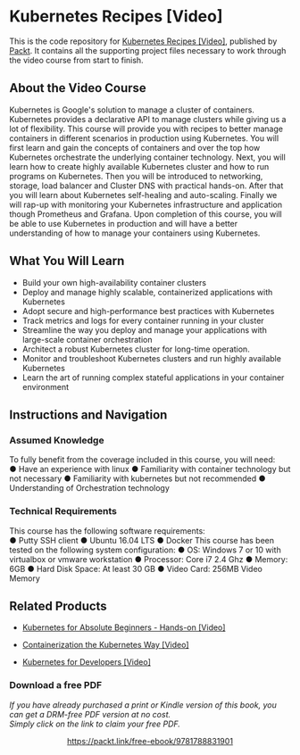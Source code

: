 # Kubernetes Recipes [Video]
This is the code repository for [Kubernetes Recipes [Video]](https://www.packtpub.com/networking-and-servers/kubernetes-recipes-video?utm_source=github&utm_medium=repository&utm_campaign=9781788831901), published by [Packt](https://www.packtpub.com/?utm_source=github). It contains all the supporting project files necessary to work through the video course from start to finish.
## About the Video Course
Kubernetes is Google's solution to manage a cluster of containers. Kubernetes provides a declarative API to manage clusters while giving us a lot of flexibility. This course will provide you with recipes to better manage containers in different scenarios in production using Kubernetes.
You will first learn and gain the concepts of containers and over the top how Kubernetes orchestrate the underlying container technology. Next, you will learn how to create highly available Kubernetes cluster and how to run programs on Kubernetes. Then you will be introduced to networking, storage, load balancer and Cluster DNS with practical hands-on. After that you will learn about Kubernetes self-healing and auto-scaling. Finally we will rap-up with monitoring your Kubernetes infrastructure and application though Prometheus and Grafana.
Upon completion of this course, you will be able to use Kubernetes in production and will have a better understanding of how to manage your containers using Kubernetes.


<H2>What You Will Learn</H2>
<DIV class=book-info-will-learn-text>
<UL>
<LI>Build your own high-availability container clusters 
<LI>Deploy and manage highly scalable, containerized applications with Kubernetes 
<LI>Adopt secure and high-performance best practices with Kubernetes 
<LI>Track metrics and logs for every container running in your cluster 
<LI>Streamline the way you deploy and manage your applications with large-scale container orchestration 
<LI>Architect a robust Kubernetes cluster for long-time operation. 
<LI>Monitor and troubleshoot Kubernetes clusters and run highly available Kubernetes 
<LI>Learn the art of running complex stateful applications in your container environment </LI></UL></DIV>

## Instructions and Navigation
### Assumed Knowledge
To fully benefit from the coverage included in this course, you will need:<br/>
●	Have an experience with linux
●	Familiarity with container technology but not necessary
●	Familiarity with kubernetes but not recommended
●	Understanding of Orchestration technology

### Technical Requirements
This course has the following software requirements:<br/>
●	Putty SSH client
●	Ubuntu 16.04 LTS
●	Docker 
This course has been tested on the following system configuration:
●	OS: Windows 7 or 10 with virtualbox or vmware workstation
●	Processor: Core i7 2.4 Ghz
●	Memory: 6GB
●	Hard Disk Space: At least 30 GB
●	Video Card: 256MB Video Memory 


## Related Products
* [Kubernetes for Absolute Beginners - Hands-on [Video]](https://www.packtpub.com/application-development/kubernetes-absolute-beginners-hands-video?utm_source=github&utm_medium=repository&utm_campaign=9781838555962)

* [Containerization the Kubernetes Way [Video]](https://www.packtpub.com/application-development/containerization-kubernetes-way-video?utm_source=github&utm_medium=repository&utm_campaign=9781789131147)

* [Kubernetes for Developers [Video]](https://www.packtpub.com/virtualization-and-cloud/kubernetes-developers-video?utm_source=github&utm_medium=repository&utm_campaign=9781788832137)

### Download a free PDF

 <i>If you have already purchased a print or Kindle version of this book, you can get a DRM-free PDF version at no cost.<br>Simply click on the link to claim your free PDF.</i>
<p align="center"> <a href="https://packt.link/free-ebook/9781788831901">https://packt.link/free-ebook/9781788831901 </a> </p>